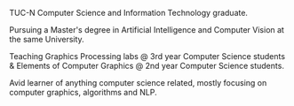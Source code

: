 TUC-N Computer Science and Information Technology graduate.

Pursuing a Master's degree in Artificial Intelligence and Computer Vision at the same University.

Teaching Graphics Processing labs @ 3rd year Computer Science students & Elements of Computer Graphics @ 2nd year Computer Science students.

<!--Ever since I was a child I had an affinity towards learning and solving puzzles that I kept with me all these years and it didn't falter one bit.--> 
Avid learner of anything computer science related, mostly focusing on computer graphics, algorithms and NLP.
